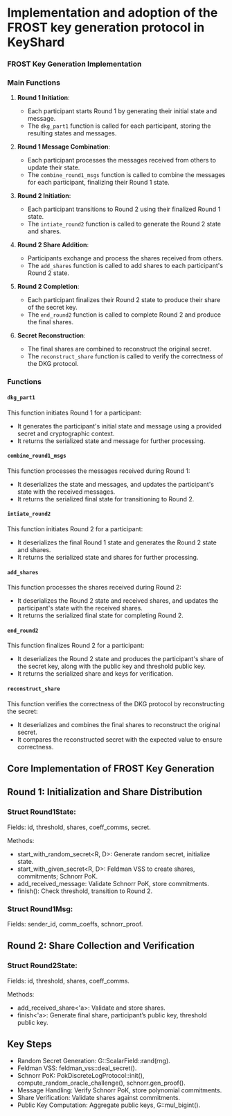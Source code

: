 # Implementation and adoption of the FROST key generation protocol in KeyShard
### FROST Key Generation Implementation


### Main Functions


1. **Round 1 Initiation**: 
    - Each participant starts Round 1 by generating their initial state and message.
    - The `dkg_part1` function is called for each participant, storing the resulting states and messages.

2. **Round 1 Message Combination**:
    - Each participant processes the messages received from others to update their state.
    - The `combine_round1_msgs` function is called to combine the messages for each participant, finalizing their Round 1 state.

3. **Round 2 Initiation**:
    - Each participant transitions to Round 2 using their finalized Round 1 state.
    - The `intiate_round2` function is called to generate the Round 2 state and shares.

4. **Round 2 Share Addition**:
    - Participants exchange and process the shares received from others.
    - The `add_shares` function is called to add shares to each participant's Round 2 state.

5. **Round 2 Completion**:
    - Each participant finalizes their Round 2 state to produce their share of the secret key.
    - The `end_round2` function is called to complete Round 2 and produce the final shares.

6. **Secret Reconstruction**:
    - The final shares are combined to reconstruct the original secret.
    - The `reconstruct_share` function is called to verify the correctness of the DKG protocol.

### Functions

#### `dkg_part1`

This function initiates Round 1 for a participant:

- It generates the participant's initial state and message using a provided secret and cryptographic context.
- It returns the serialized state and message for further processing.

#### `combine_round1_msgs`

This function processes the messages received during Round 1:

- It deserializes the state and messages, and updates the participant's state with the received messages.
- It returns the serialized final state for transitioning to Round 2.

#### `intiate_round2`

This function initiates Round 2 for a participant:

- It deserializes the final Round 1 state and generates the Round 2 state and shares.
- It returns the serialized state and shares for further processing.

#### `add_shares`

This function processes the shares received during Round 2:

- It deserializes the Round 2 state and received shares, and updates the participant's state with the received shares.
- It returns the serialized final state for completing Round 2.

#### `end_round2`

This function finalizes Round 2 for a participant:

- It deserializes the Round 2 state and produces the participant's share of the secret key, along with the public key and threshold public key.
- It returns the serialized share and keys for verification.

#### `reconstruct_share`

This function verifies the correctness of the DKG protocol by reconstructing the secret:

- It deserializes and combines the final shares to reconstruct the original secret.
- It compares the reconstructed secret with the expected value to ensure correctness.




## Core Implementation of FROST Key Generation

## Round 1: Initialization and Share Distribution

### Struct Round1State<G>:
Fields: id, threshold, shares, coeff_comms, secret.

Methods:
- start_with_random_secret<R, D>: Generate random secret, initialize state.
- start_with_given_secret<R, D>: Feldman VSS to create shares, commitments; Schnorr PoK.
- add_received_message<D>: Validate Schnorr PoK, store commitments.
- finish(): Check threshold, transition to Round 2.

### Struct Round1Msg<G>:
Fields: sender_id, comm_coeffs, schnorr_proof.

## Round 2: Share Collection and Verification

### Struct Round2State<G>:
Fields: id, threshold, shares, coeff_comms.

Methods:
- add_received_share<'a>: Validate and store shares.
- finish<'a>: Generate final share, participant’s public key, threshold public key.

## Key Steps

- Random Secret Generation: G::ScalarField::rand(rng).
- Feldman VSS: feldman_vss::deal_secret().
- Schnorr PoK: PokDiscreteLogProtocol::init(), compute_random_oracle_challenge(), schnorr.gen_proof().
- Message Handling: Verify Schnorr PoK, store polynomial commitments.
- Share Verification: Validate shares against commitments.
- Public Key Computation: Aggregate public keys, G::mul_bigint().
